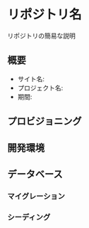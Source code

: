 # リポジトリ名

リポジトリの簡易な説明

## 概要

- サイト名: 
- プロジェクト名: 
- 期間: 

## プロビジョニング

## 開発環境

## データベース

### マイグレーション

### シーディング
